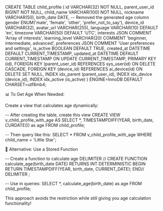 
  CREATE TABLE child_profile (
      id VARCHAR(32) NOT NULL,
      parent_user_id BIGINT NOT NULL,
      child_name VARCHAR(100) NOT NULL,
      nickname VARCHAR(50),
      birth_date DATE,
      -- Removed the generated age column
      gender ENUM('male', 'female', 'other', 'prefer_not_to_say'),
      device_id VARCHAR(32),
      avatar_url VARCHAR(255),
      language VARCHAR(10) DEFAULT 'en',
      timezone VARCHAR(50) DEFAULT 'UTC',
      interests JSON COMMENT 'Array of interests',
      learning_level VARCHAR(20) COMMENT 'beginner, intermediate, advanced',
      preferences JSON COMMENT 'User preferences and settings',
      is_active BOOLEAN DEFAULT TRUE,
      created_at DATETIME DEFAULT CURRENT_TIMESTAMP,
      updated_at DATETIME DEFAULT CURRENT_TIMESTAMP ON UPDATE CURRENT_TIMESTAMP,
      PRIMARY KEY (id),
      FOREIGN KEY (parent_user_id) REFERENCES sys_user(id) ON DELETE CASCADE,
      FOREIGN KEY (device_id) REFERENCES ai_device(id) ON DELETE SET NULL,
      INDEX idx_parent (parent_user_id),
      INDEX idx_device (device_id),
      INDEX idx_active (is_active)
  ) ENGINE=InnoDB DEFAULT CHARSET=utf8mb4;

  📊 To Get Age When Needed:

  Create a view that calculates age dynamically:

  -- After creating the table, create this view
  CREATE VIEW v_child_profile_with_age AS
  SELECT
      *,
      TIMESTAMPDIFF(YEAR, birth_date, CURDATE()) as age
  FROM child_profile;

  -- Then query like this:
  SELECT * FROM v_child_profile_with_age WHERE child_name = 'Little Star';

  🚀 Alternative: Use a Stored Function

  -- Create a function to calculate age
  DELIMITER //
  CREATE FUNCTION calculate_age(birth_date DATE)
  RETURNS INT
  DETERMINISTIC
  BEGIN
      RETURN TIMESTAMPDIFF(YEAR, birth_date, CURRENT_DATE);
  END//
  DELIMITER ;

  -- Use in queries:
  SELECT *, calculate_age(birth_date) as age FROM child_profile;

  This approach avoids the restriction while still giving you age calculation functionality!
